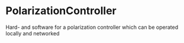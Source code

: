 # PolarizationController
Hard- and software for a polarization controller which can be operated locally and networked

